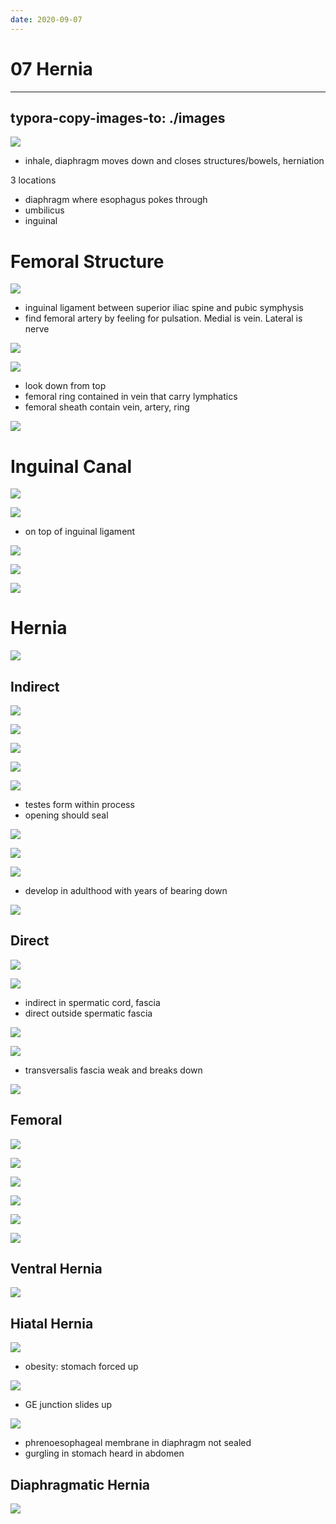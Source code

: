 ```yaml
---
date: 2020-09-07
---
```


# 07 Hernia
---

## typora-copy-images-to: ./images

![](https://photos.thisispiggy.com/file/wikiFiles/32A60125-EE90-41AC-8A07-AB8005F43DF0.jpg)

- inhale, diaphragm moves down and closes structures/bowels, herniation

3 locations

- diaphragm where esophagus pokes through
- umbilicus
- inguinal

# Femoral Structure

![](https://photos.thisispiggy.com/file/wikiFiles/D796C23B-BCD7-4A67-B05B-F3CB10E40457.jpg)

- inguinal ligament between superior iliac spine and pubic symphysis
- find femoral artery by feeling for pulsation. Medial is vein. Lateral is nerve

![](https://photos.thisispiggy.com/file/wikiFiles/D1BF1629-3219-445D-8ED1-3634ECBFFB00.jpg)

![](https://photos.thisispiggy.com/file/wikiFiles/8C5A8BEB-7894-4887-A769-2483B1526715.jpg)

- look down from top
- femoral ring contained in vein that carry lymphatics
- femoral sheath contain vein, artery, ring

![](https://photos.thisispiggy.com/file/wikiFiles/E059B88C-E55A-44A0-B0D5-2FFCEB014F9D.jpg)

# Inguinal Canal

![](https://photos.thisispiggy.com/file/wikiFiles/7188D885-3122-4BFA-948B-F4F4681AE5FF.jpg)

![](https://photos.thisispiggy.com/file/wikiFiles/691AE4BA-F42F-4C37-96D6-23BD166F5323.jpg)

- on top of inguinal ligament

![](https://photos.thisispiggy.com/file/wikiFiles/BAA80A1C-4B38-472F-9FA7-0FA6D50D0468.jpg)

![](https://photos.thisispiggy.com/file/wikiFiles/FC850DC6-A9D8-4623-A0CB-52367F0BD586.jpg)

![](https://photos.thisispiggy.com/file/wikiFiles/942CD0FA-03F5-4867-A1DB-4CF65B80519F.jpg)

# Hernia

![](https://photos.thisispiggy.com/file/wikiFiles/677A72CF-6892-4B8C-928B-28C7DDF2E506.jpg)

## Indirect

![](https://photos.thisispiggy.com/file/wikiFiles/3D787504-4A5F-4982-B464-2E7FA8D526DA.jpg)

![](https://photos.thisispiggy.com/file/wikiFiles/15CA853B-3900-41BC-989C-C80F784B58D8.jpg)

![](https://photos.thisispiggy.com/file/wikiFiles/68B542BD-2A29-460A-8A77-4FE2BFF0A131.jpg)

![](https://photos.thisispiggy.com/file/wikiFiles/761EBEF5-9C64-493E-AB95-374CA76CD0EF.jpg)

![](https://photos.thisispiggy.com/file/wikiFiles/ECA281EC-9F65-453A-9B41-DEB9DAD4C1B3.jpg)

- testes form within process
- opening should seal

![](http://www.uworld.com/media/L27570.jpg)

![](https://photos.thisispiggy.com/file/wikiFiles/7EFF5500-AC0F-4E43-8156-A4FA619EA07B.jpg)

![](https://photos.thisispiggy.com/file/wikiFiles/1371AB54-ABAE-42E2-9168-E63D1F59DDDA.jpg)

- develop in adulthood with years of bearing down

![](https://photos.thisispiggy.com/file/wikiFiles/E0B920DB-9ACA-4CC9-B2E6-F7382E7A23F6.jpg)

## Direct

![](https://photos.thisispiggy.com/file/wikiFiles/178BD885-B302-4C03-83A5-F15E4C5AD054.jpg)

![](https://photos.thisispiggy.com/file/wikiFiles/E9F98DD1-BC8D-4CD6-BCDE-A942D4EAE51D.jpg)

- indirect in spermatic cord, fascia
- direct outside spermatic fascia

![](https://photos.thisispiggy.com/file/wikiFiles/78D4B963-FC68-4EA2-918D-264DF2403880.jpg)

![](https://photos.thisispiggy.com/file/wikiFiles/4560D6D3-1E41-4CFF-B05E-9FD352BA8A65.jpg)

- transversalis fascia weak and breaks down

![](https://photos.thisispiggy.com/file/wikiFiles/AD12DD03-FD0A-42CF-B3BD-7FB84BBDE552.jpg)

## Femoral

![](https://photos.thisispiggy.com/file/wikiFiles/82681D49-F33C-4E92-AFAF-C032EBC4477A.jpg)

![](https://photos.thisispiggy.com/file/wikiFiles/EBCDFFB5-DD57-455C-8AC0-620AF130E372.jpg)

![](https://photos.thisispiggy.com/file/wikiFiles/A34FEAD8-1D4B-48D6-9589-9A15621D9427.jpg)

![](https://photos.thisispiggy.com/file/wikiFiles/5B6F8854-67CF-4E32-B17B-294796B89D9E.jpg)

![](https://photos.thisispiggy.com/file/wikiFiles/077C8512-B736-4311-A577-AB25D1A552A9.jpg)

![](https://photos.thisispiggy.com/file/wikiFiles/5C77C15D-0133-48F6-8D76-8880E49A0C5B.jpg)

## Ventral Hernia

![](https://photos.thisispiggy.com/file/wikiFiles/23060734-9A3C-468C-A37A-B7B04012A9AC.jpg)

## Hiatal Hernia

![](https://photos.thisispiggy.com/file/wikiFiles/AFDFC3C9-752A-4B70-A20A-1BAA38DA52F0.jpg)

- obesity: stomach forced up

![](https://photos.thisispiggy.com/file/wikiFiles/DD008C54-3FAD-4025-92BF-1CC0796CBCCF.jpg)

- GE junction slides up

![](https://photos.thisispiggy.com/file/wikiFiles/1972A046-A722-46F1-B7A5-C034749911D7.jpg)

- phrenoesophageal membrane in diaphragm not sealed
- gurgling in stomach heard in abdomen

## Diaphragmatic Hernia

![](https://photos.thisispiggy.com/file/wikiFiles/9B88A764-2664-4F48-B59E-508FBE86F34C.jpg)
